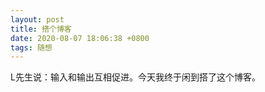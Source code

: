 ```yaml
---
layout: post
title: 搭个博客
date: 2020-08-07 18:06:38 +0800
tags: 随想
---
```


L先生说：输入和输出互相促进。今天我终于闲到搭了这个博客。
